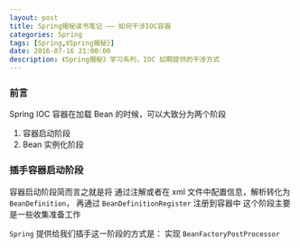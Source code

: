 ```yaml
---
layout: post
title: Spring揭秘读书笔记 —— 如何干涉IOC容器
categories: Spring
tags: [Spring,《Spring揭秘》]
date: 2016-07-16 21:00:00
description: 《Spring揭秘》学习系列，IOC 如期提供的干涉方式
---
```


### 前言

Spring IOC 容器在加载 Bean 的时候，可以大致分为两个阶段
1. 容器启动阶段
2. Bean 实例化阶段

### 插手容器启动阶段

容器启动阶段简而言之就是将 通过注解或者在 xml 文件中配置信息，解析转化为 `BeanDefinition`， 再通过 `BeanDefinitionRegister` 注册到容器中
这个阶段主要是一些收集准备工作

`Spring` 提供给我们插手这一阶段的方式是： 实现 `BeanFactoryPostProcessor`
